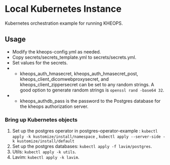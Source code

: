 # Local Kubernetes Instance

Kubernetes orchestration example for running KHEOPS.

## Usage

* Modify the kheops-config.yml as needed.
* Copy secrets/secrets_template.yml to secrets/secrets.yml.
* Set values for the secrets.
* - kheops_auth_hmasecret, kheops_auth_hmasecret_post, kheops_client_dicomwebproxysecret, and kheops_client_zippersecret can be set to any random strings. A good option to generate random strings is `openssl rand -base64 32`.
* - kheops_authdb_pass is the password to the Postgres database for the kheops authorization server.

### Bring up Kubernetes objects

1. Set up the postgres operator in postgres-operator-example : `kubectl apply -k kustomize/install/namespace` , `kubectl apply --server-side -k kustomize/install/default`
2. Set up the postgres databases: `kubectl apply -f lavim/postgres`. 
3. Utils: `kubectl apply -k utils`.
4. Lavim: `kubectl apply -k lavim`.